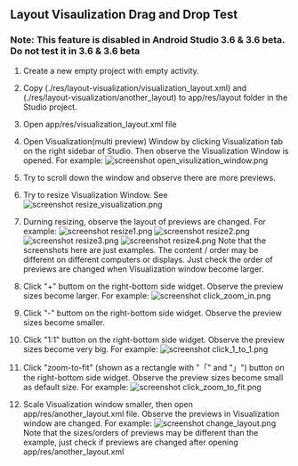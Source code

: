 ## Layout Visaulization Drag and Drop Test

### Note: This feature is disabled in Android Studio 3.6 & 3.6 beta. Do not test it in 3.6 & 3.6 beta ###

1. Create a new empty project with empty activity.
2. Copy (./res/layout-visualization/visualization_layout.xml) and (./res/layout-visualization/another_layout) to app/res/layout folder in the Studio project.
3. Open app/res/visualization_layout.xml file
4. Open Visualization(multi preview) Window by clicking Visualization tab on the right sidebar of Studio. Then observe the Visualization Window is opened. For example: ![screenshot open_visulization_window.png]
5. Try to scroll down the window and observe there are more previews.

6. Try to resize Visualization Window. See ![screenshot resize_visualization.png]

7. Durning resizing, observe the layout of previews are changed. For example:
![screenshot resize1.png]
![screenshot resize2.png]
![screenshot resize3.png]
![screenshot resize4.png]
Note that the screenshots here are just examples. The content / order may be different on different computers or displays. Just check the order of previews are changed when Visualization window become larger.

8. Click "+" buttom on the right-bottom side widget. Observe the preview sizes become larger. For example: ![screenshot click_zoom_in.png]

9. Click "-" buttom on the right-bottom side widget. Observe the preview sizes become smaller.

10. Click "1:1" button on the right-bottom side widget. Observe the preview sizes become very big. For example: ![screenshot click_1_to_1.png]

11. Click "zoom-to-fit" (shown as a rectangle with "「" and "」") button on the right-bottom side widget. Observe the preview sizes become small as default size. For example: ![screenshot click_zoom_to_fit.png]

12. Scale Visualization window smaller, then open app/res/another_layout.xml file. Observe the previews in Visualization window are changed. For example: ![screenshot change_layout.png]
Note that the sizes/orders of previews may be different than the example, just check if previews are changed after opening app/res/another_layout.xml

[screenshot open_visulization_window.png]: res/layout-visualization/screenshots/open_visualization_window.png
[screenshot resize_visualization.png]: res/layout-visualization/screenshots/resize_visualization.png
[screenshot resize1.png]: res/layout-visualization/screenshots/resize1.png
[screenshot resize2.png]: res/layout-visualization/screenshots/resize2.png
[screenshot resize3.png]: res/layout-visualization/screenshots/resize3.png
[screenshot resize4.png]: res/layout-visualization/screenshots/resize4.png
[screenshot click_zoom_in.png]: res/layout-visualization/screenshots/click_zoom_in.png
[screenshot click_1_to_1.png]: res/layout-visualization/screenshots/click_1_to_1.png
[screenshot click_zoom_to_fit.png]: res/layout-visualization/screenshots/click_zoom_to_fit.png
[screenshot change_layout.png]: res/layout-visualization/screenshots/change_layout.png
